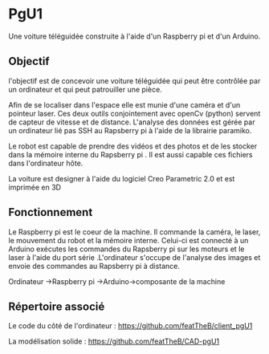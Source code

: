 # PgU1

Une voiture téléguidée construite à l'aide d'un Raspberry pi et d'un Arduino.

## Objectif

l'objectif est de concevoir une voiture téléguidée qui peut être contrôlée par un ordinateur
et qui peut patrouiller une pièce.

Afin de se localiser dans l'espace elle est munie d'une caméra et d'un pointeur laser. Ces deux outils conjointement avec openCv (python) 
servent de capteur de vitesse et de distance. L'analyse des données est gérée par un ordinateur lié
pas SSH au Rapsberry pi à l'aide de la librairie paramiko. 

Le robot est capable de prendre des vidéos et des photos et de les stocker dans la mémoire interne du Rapsberry pi
. Il est aussi capable ces fichiers dans l'ordinateur hôte.

La voiture est designer à l'aide du logiciel Creo Parametric 2.0 et est imprimée en 3D

## Fonctionnement 

Le Raspberry pi est le coeur de la machine. Il commande la caméra, le laser, le mouvement du robot et la mémoire interne.
Celui-ci est connecté à un Arduino exécutes les commandes du Rapsberry pi sur les moteurs et le laser à l'aide du port série .L'ordinateur
s'occupe de l'analyse des images et envoie des commandes au Rapsberry pi à distance.

Ordinateur ->Raspberry pi ->Arduino->composante de la machine

## Répertoire associé

Le code du côté de l'ordinateur : https://github.com/featTheB/client_pgU1

La modélisation solide : https://github.com/featTheB/CAD-pgU1

